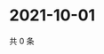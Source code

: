 # 2021-10-01

共 0 条

<!-- BEGIN WEIBO -->
<!-- 最后更新时间 Fri Oct 01 2021 19:07:10 GMT+0800 (China Standard Time) -->

<!-- END WEIBO -->

